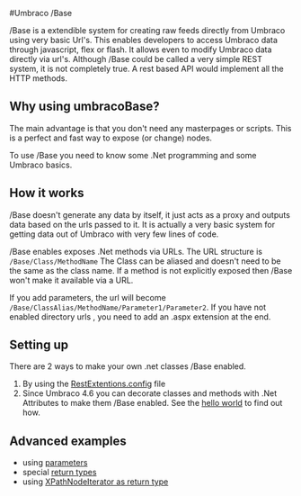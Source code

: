 #Umbraco /Base

/Base is a extendible system for creating raw feeds directly from Umbraco using very basic Url's. This enables developers to access Umbraco data through javascript, flex or flash.  It allows even to modify Umbraco data directly via url's.
Although /Base could be called a very simple REST system, it is not completely true.  A rest based API would implement all the HTTP methods.  

## Why using umbracoBase?
The main advantage is that you don't need any masterpages or scripts.  This is a perfect and fast way to expose (or change) nodes.

To use /Base you need to know some .Net programming and some Umbraco basics.  

## How it works
/Base doesn't generate any data by itself, it just acts as a proxy and outputs data based on the urls passed to it. It is actually a very basic system for getting data out of Umbraco with very few lines of code.  

/Base enables exposes .Net methods via URLs. The URL structure is 
    `/Base/Class/MethodName`
The Class can be aliased and doesn't need to be the same as the class name.  If a method is not explicitly exposed then /Base won't make it available via a URL.

If you add parameters, the url will become `/Base/ClassAlias/MethodName/Parameter1/Parameter2`.  If you have not enabled directory urls <!-- todo: what is the link? -->, you need to add an .aspx extension at the end.  

## Setting up
There are 2 ways to make your own .net classes /Base enabled.

  1. By using the [RestExtentions.config](../../../Using-Umbraco/Config-files/restExtensions/index.md) file
  2. Since Umbraco 4.6 <!-- can someone confirm the version number? --> you can decorate classes and methods with .Net Attributes to make them /Base enabled.  See the [hello world](HelloWorld.md) to find out how.

## Advanced examples

*   using [parameters](Examples/Parameters.md)
*   special [return types](Return-types.md)
*   using [XPathNodeIterator as return type](Examples/XPathNodeIterator-returntype.md)


